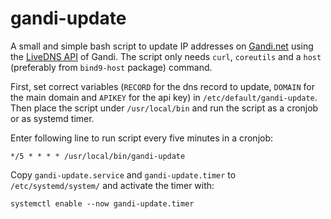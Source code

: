 # gandi-update

A small and simple bash script to update IP addresses on [Gandi.net](https://www.gandi.net) using the [LiveDNS API](https://api.gandi.net/docs/livedns/) of Gandi. The script only needs `curl`, `coreutils` and a `host` (preferably from `bind9-host` package) command.

First, set correct variables (`RECORD` for the dns record to update, `DOMAIN` for the main domain and `APIKEY` for the api key) in `/etc/default/gandi-update`. Then place the script under `/usr/local/bin` and  run the script as a cronjob or as systemd timer.

Enter following line to run script every five minutes in a cronjob:

`*/5 * * * * /usr/local/bin/gandi-update`

Copy `gandi-update.service` and `gandi-update.timer` to `/etc/systemd/system/` and activate the timer with:

`systemctl enable --now gandi-update.timer`
